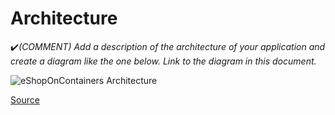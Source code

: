 # Architecture

:heavy_check_mark:_(COMMENT) Add a description of the architecture of your application and create a diagram like the one below. Link to the diagram in this document._

![eShopOnContainers Architecture]([https://docs.microsoft.com/en-us/dotnet/architecture/cloud-native/media/eshoponcontainers-development-architecture.png](https://github.com/pxlit-projects/project-WesleyKissenPXL/blob/main/architecture/Screenshot%202024-11-18%20171227.png))

[Source](https://docs.microsoft.com/en-us/dotnet/architecture/cloud-native/introduce-eshoponcontainers-reference-app)
